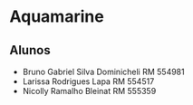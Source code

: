 # Aquamarine

## Alunos

- Bruno Gabriel Silva Dominicheli   RM 554981
- Larissa Rodrigues Lapa            RM 554517
- Nicolly Ramalho Bleinat           RM 555359​